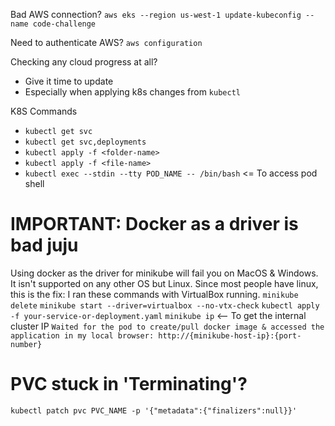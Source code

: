 Bad AWS connection?
`aws eks --region us-west-1 update-kubeconfig --name code-challenge`

Need to authenticate AWS? 
`aws configuration`

Checking any cloud progress at all?
- Give it time to update
- Especially when applying k8s changes from `kubectl`

K8S Commands
- `kubectl get svc`
- `kubectl get svc,deployments`
- `kubectl apply -f <folder-name>`
- `kubectl apply -f <file-name>`
- `kubectl exec --stdin --tty POD_NAME -- /bin/bash` <= To access pod shell

# IMPORTANT: Docker as a driver is bad juju
Using docker as the driver for minikube will fail you on MacOS & Windows. It isn't supported on any other OS but Linux. Since most people have linux, this is the fix:
I ran these commands with VirtualBox running.
`minikube delete`
`minikube start --driver=virtualbox --no-vtx-check`
`kubectl apply -f your-service-or-deployment.yaml`
`minikube ip` <-- To get the internal cluster IP
`Waited for the pod to create/pull docker image & accessed the application in my local browser: http://{minikube-host-ip}:{port-number}`

# PVC stuck in 'Terminating'?
`kubectl patch pvc PVC_NAME -p '{"metadata":{"finalizers":null}}'`